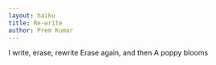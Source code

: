 ```yaml
---
layout: haiku
title: Re-write
author: Prem Kumar
---
```


I write, erase, rewrite
Erase again, and then
A poppy blooms
